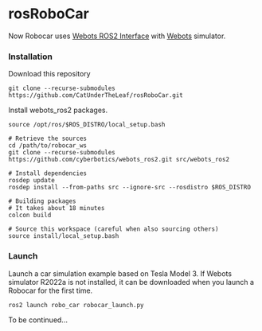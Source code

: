 # rosRoboCar
Now Robocar uses [Webots ROS2 Interface](https://github.com/cyberbotics/webots_ros2) with [Webots](https://github.com/cyberbotics/webots) simulator.

### Installation

Download this repository

```
git clone --recurse-submodules https://github.com/CatUnderTheLeaf/rosRoboCar.git
```

Install webots_ros2 packages.

```
source /opt/ros/$ROS_DISTRO/local_setup.bash

# Retrieve the sources
cd /path/to/robocar_ws
git clone --recurse-submodules https://github.com/cyberbotics/webots_ros2.git src/webots_ros2

# Install dependencies
rosdep update
rosdep install --from-paths src --ignore-src --rosdistro $ROS_DISTRO

# Building packages
# It takes about 18 minutes
colcon build

# Source this workspace (careful when also sourcing others)
source install/local_setup.bash
```

### Launch

Launch a car simulation example based on Tesla Model 3. If Webots simulator R2022a is not installed, it can be downloaded when you launch a Robocar for the first time.

```
ros2 launch robo_car robocar_launch.py
```

To be continued...
